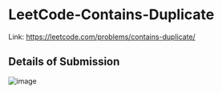 # LeetCode-Contains-Duplicate
Link: https://leetcode.com/problems/contains-duplicate/
## Details of Submission
![image](https://user-images.githubusercontent.com/51401355/210130283-348efc65-cc57-4826-9e90-a0489e5f5505.png)
